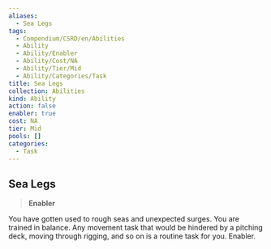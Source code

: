 ```yaml
---
aliases:
  - Sea Legs
tags:
  - Compendium/CSRD/en/Abilities
  - Ability
  - Ability/Enabler
  - Ability/Cost/NA
  - Ability/Tier/Mid
  - Ability/Categories/Task
title: Sea Legs
collection: Abilities
kind: Ability
action: false
enabler: true
cost: NA
tier: Mid
pools: []
categories:
  - Task
---
```

## Sea Legs    
>**Enabler**  
    
You have gotten used to rough seas and unexpected surges. You are trained in balance. Any movement task that would be hindered by a pitching deck, moving through rigging, and so on is a routine task for you. Enabler.